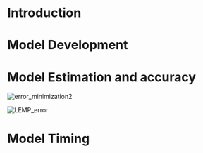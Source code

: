 # Introduction

# Model Development

# Model Estimation and accuracy
![error_minimization2](https://user-images.githubusercontent.com/69466658/183672653-e3627b89-8b60-4399-930d-0d1b5c1942a5.jpg)

![LEMP_error](https://user-images.githubusercontent.com/69466658/183678867-6e4358c9-e723-43c1-b98a-d67de6b702fe.JPG)



# Model Timing

